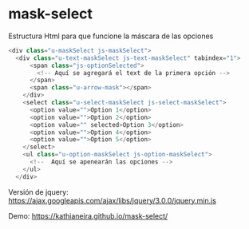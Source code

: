# mask-select

Estructura Html para que funcione la máscara de las opciones
```javascript
<div class="u-maskSelect js-maskSelect">
  <div class="u-text-maskSelect js-text-maskSelect" tabindex="1">
      <span class="js-optionSelected">
        <!-- Aquí se agregará el text de la primera opción -->
      </span>
      <span class="u-arrow-mask"></span>
    </div>
    <select class="u-select-maskSelect js-select-maskSelect">
      <option value="">Option 1</option>
      <option value="">Option 2</option>
      <option value="" selected>Option 3</option>
      <option value="">Option 4</option>
      <option value="">Option 5</option>
    </select>
    <ul class="u-option-maskSelect js-option-maskSelect">
      <!--	Aquí se apenearán las opciones -->
    </ul>
  </div>
```

Versión de jquery:
https://ajax.googleapis.com/ajax/libs/jquery/3.0.0/jquery.min.js

Demo:
https://kathianeira.github.io/mask-select/
